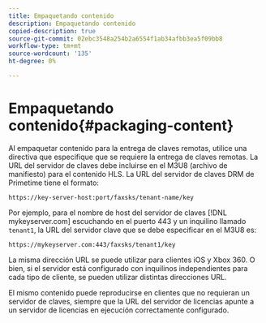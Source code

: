 ```yaml
---
title: Empaquetando contenido
description: Empaquetando contenido
copied-description: true
source-git-commit: 02ebc3548a254b2a6554f1ab34afbb3ea5f09bb8
workflow-type: tm+mt
source-wordcount: '135'
ht-degree: 0%

---
```


# Empaquetando contenido{#packaging-content}

Al empaquetar contenido para la entrega de claves remotas, utilice una directiva que especifique que se requiere la entrega de claves remotas. La URL del servidor de claves debe incluirse en el M3U8 (archivo de manifiesto) para el contenido HLS. La URL del servidor de claves DRM de Primetime tiene el formato:

```
https://key-server-host:port/faxsks/tenant-name/key
```

Por ejemplo, para el nombre de host del servidor de claves [!DNL mykeyserver.com] escuchando en el puerto 443 y un inquilino llamado `tenant1`, la URL del servidor clave que se debe especificar en el M3U8 es:

```
https://mykeyserver.com:443/faxsks/tenant1/key
```

La misma dirección URL se puede utilizar para clientes iOS y Xbox 360. O bien, si el servidor está configurado con inquilinos independientes para cada tipo de cliente, se pueden utilizar distintas direcciones URL.

El mismo contenido puede reproducirse en clientes que no requieran un servidor de claves, siempre que la URL del servidor de licencias apunte a un servidor de licencias en ejecución correctamente configurado.
